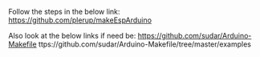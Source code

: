 Follow the steps in the below link:
https://github.com/plerup/makeEspArduino

Also look at the below links if need be:
https://github.com/sudar/Arduino-Makefile
ttps://github.com/sudar/Arduino-Makefile/tree/master/examples
